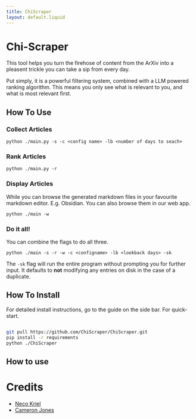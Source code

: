 ```yaml
---
title: ChiScraper
layout: default.liquid
---
```


# Chi-Scraper

This tool helps you turn the firehose of content from the ArXiv into a pleasent trickle you can take a sip from every day.

Put simply, it is a powerful filtering system, combined with a LLM powered ranking algorithm. This means you only see what is relevant to you, and what is most relevant first. 

## How To Use

### Collect Articles

```
python ./main.py -s -c <config name> -lb <number of days to seach>
```


### Rank Articles

```
python ./main.py -r
```

### Display Articles 

While you can browse the generated markdown files in your favourite markdown editor. E.g. Obsidian. You can also browse them in our web app.

```
python ./main -w
```

### Do it all!
You can combine the flags to do all three. 

```
python ./main -s -r -w -c <configname> -lb <lookback days> -sk
```

The `-sk` flag will run the entire program without prompting you for further input. It defaults to **not** modifying any entries on disk in the case of a duplicate. 





## How To Install

For detailed install instructions, go to the guide on the side bar. For quick-start. 

```bash

git pull https://github.com/ChiScraper/ChiScraper.git
pip install -r requirements
python ./ChiScraper

```



## How to use

# Credits
- [Neco Kriel](https://astrokriel.github.io/) 
- [Cameron Jones](https://caffeineandlasers.neocities.org/)